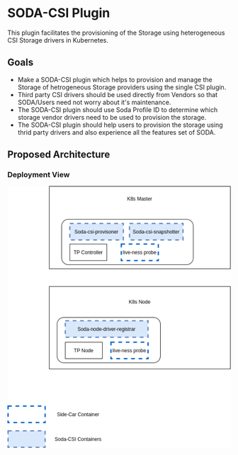 # SODA-CSI Plugin

This plugin facilitates the provisioning of the Storage using heterogeneous CSI Storage drivers in Kubernetes.


## Goals
 - Make a SODA-CSI plugin which helps to provision and manage the Storage of hetrogeneous Storage providers using the single CSI plugin.
 - Third party CSI drivers should be used directly from Vendors so that SODA/Users need not worry about it's maintenance.
 - The SODA-CSI plugin should use Soda Profile ID to determine which storage vendor drivers need to be used to provision the storage.
 - The SODA-CSI plugin should help users to provision the storage using thrid party drivers and also experience all the features set of SODA.
 
 
 ## Proposed Architecture
 
 
 
 ### Deployment View
 ![](./Soda-CSI-Plugin.png)
